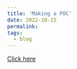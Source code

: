 ```yaml
---
title: 'Making a POC'
date: 2022-10-15
permalink:
tags:
  - blog
---
```


[Click here](https://hackmd.io/@4PDi8RQYSwWGA_PEIqobkg/SJFsBfxUi)
